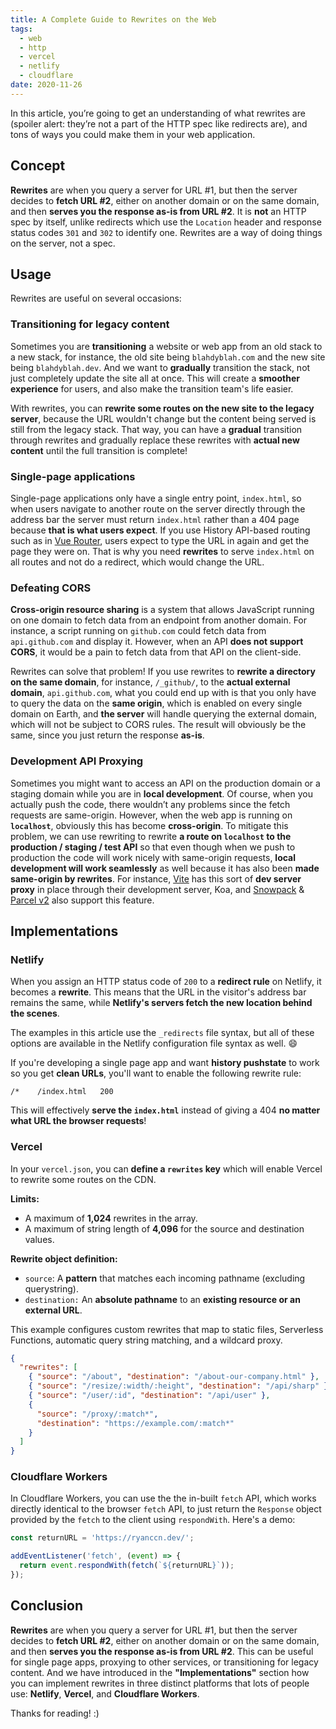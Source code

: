 ```yaml
---
title: A Complete Guide to Rewrites on the Web
tags:
  - web
  - http
  - vercel
  - netlify
  - cloudflare
date: 2020-11-26
---
```


In this article, you’re going to get an understanding of what rewrites are (spoiler alert: they’re not a part of the HTTP spec like redirects are), and tons of ways you could make them in your web application.

## Concept

**Rewrites** are when you query a server for URL #1, but then the server decides to **fetch URL #2**, either on another domain or on the same domain, and then **serves you the response as-is from URL #2**. It is **not** an HTTP spec by itself, unlike redirects which use the `Location` header and response status codes `301` and `302` to identify one. Rewrites are a way of doing things on the server, not a spec.

## Usage

Rewrites are useful on several occasions:

### Transitioning for legacy content

Sometimes you are **transitioning** a website or web app from an old stack to a new stack, for instance, the old site being `blahdyblah.com` and the new site being `blahdyblah.dev`. And we want to **gradually** transition the stack, not just completely update the site all at once. This will create a **smoother experience** for users, and also make the transition team's life easier.

With rewrites, you can **rewrite some routes on the new site to the legacy server**, because the URL wouldn't change but the content being served is still from the legacy stack. That way, you can have a **gradual** transition through rewrites and gradually replace these rewrites with **actual new content** until the full transition is complete!

### Single-page applications

Single-page applications only have a single entry point, `index.html`, so when users navigate to another route on the server directly through the address bar the server must return `index.html` rather than a 404 page because **that is what users expect**. If you use History API-based routing such as in [Vue Router](https://router.vuejs.org/), users expect to type the URL in again and get the page they were on. That is why you need **rewrites** to serve `index.html` on all routes and not do a redirect, which would change the URL.

### Defeating CORS

**Cross-origin resource sharing** is a system that allows JavaScript running on one domain to fetch data from an endpoint from another domain. For instance, a script running on `github.com` could fetch data from `api.github.com` and display it. However, when an API **does not support CORS**, it would be a pain to fetch data from that API on the client-side.

Rewrites can solve that problem! If you use rewrites to **rewrite a directory on the same domain**, for instance, `/_github/`, to the **actual external domain**, `api.github.com`, what you could end up with is that you only have to query the data on the **same origin**, which is enabled on every single domain on Earth, and **the server** will handle querying the external domain, which will not be subject to CORS rules. The result will obviously be the same, since you just return the response **as-is**.

### Development API Proxying

Sometimes you might want to access an API on the production domain or a staging domain while you are in **local development**. Of course, when you actually push the code, there wouldn’t any problems since the fetch requests are same-origin. However, when the web app is running on **`localhost`**, obviously this has become **cross-origin**. To mitigate this problem, we can use rewriting to rewrite **a route on `localhost` to the production / staging / test API** so that even though when we push to production the code will work nicely with same-origin requests, **local development will work seamlessly** as well because it has also been **made same-origin by rewrites**. For instance, [Vite](https://github.com/vitejs/vite#dev-server-proxy) has this sort of **dev server proxy** in place through their development server, Koa, and [Snowpack](https://www.snowpack.dev/#dev-request-proxy) & [Parcel v2](https://v2.parceljs.org/features/api-proxy/) also support this feature.

## Implementations

### Netlify

When you assign an HTTP status code of `200` to a **redirect rule** on Netlify, it becomes a **rewrite**. This means that the URL in the visitor's address bar remains the same, while **Netlify's servers fetch the new location behind the scenes**.

The examples in this article use the `_redirects` file syntax, but all of these options are available in the Netlify configuration file syntax as well. :smile:

If you're developing a single page app and want **history pushstate** to work so you get **clean URLs**, you'll want to enable the following rewrite rule:

```
/*    /index.html   200
```

This will effectively **serve the `index.html`** instead of giving a 404 **no matter what URL the browser requests**!

### Vercel

In your `vercel.json`, you can **define a `rewrites` key** which will enable Vercel to rewrite some routes on the CDN.

**Limits:**

- A maximum of **1,024** rewrites in the array.
- A maximum of string length of **4,096** for the source and destination values.

**Rewrite object definition:**

- `source`: A **pattern** that matches each incoming pathname (excluding querystring).
- `destination:` An **absolute pathname** to an **existing resource or an external URL**.

This example configures custom rewrites that map to static files, Serverless Functions, automatic query string matching, and a wildcard proxy.

```json
{
  "rewrites": [
    { "source": "/about", "destination": "/about-our-company.html" },
    { "source": "/resize/:width/:height", "destination": "/api/sharp" },
    { "source": "/user/:id", "destination": "/api/user" },
    {
      "source": "/proxy/:match*",
      "destination": "https://example.com/:match*"
    }
  ]
}
```

### Cloudflare Workers

In Cloudflare Workers, you can use the the in-built `fetch` API, which works directly identical to the browser `fetch` API, to just return the `Response` object provided by the `fetch` to the client using `respondWith`. Here's a demo:

```ts
const returnURL = 'https://ryanccn.dev/';

addEventListener('fetch', (event) => {
  return event.respondWith(fetch(`${returnURL}`));
});
```

## Conclusion

**Rewrites** are when you query a server for URL #1, but then the server decides to **fetch URL #2**, either on another domain or on the same domain, and then **serves you the response as-is from URL #2**. This can be useful for single page apps, proxying to other services, or transitioning for legacy content. And we have introduced in the **"Implementations"** section how you can implement rewrites in three distinct platforms that lots of people use: **Netlify**, **Vercel**, and **Cloudflare Workers**.

Thanks for reading! :)
